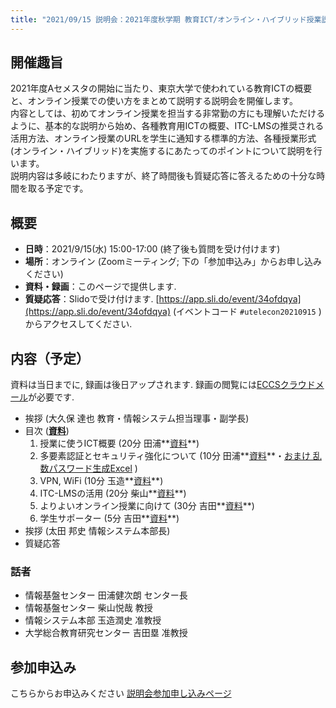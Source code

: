 ```yaml
---
title: "2021/09/15 説明会：2021年度秋学期 教育ICT/オンライン・ハイブリッド授業説明会"
---
```


## 開催趣旨

2021年度Aセメスタの開始に当たり、東京大学で使われている教育ICTの概要と、オンライン授業での使い方をまとめて説明する説明会を開催します。<br>
内容としては、初めてオンライン授業を担当する非常勤の方にも理解いただけるように、基本的な説明から始め、各種教育用ICTの概要、ITC-LMSの推奨される活用方法、オンライン授業のURLを学生に通知する標準的方法、各種授業形式(オンライン・ハイブリッド)を実施するにあたってのポイントについて説明を行います。<br>
説明内容は多岐にわたりますが、終了時間後も質疑応答に答えるための十分な時間を取る予定です。

## 概要

* **日時**：2021/9/15(水) 15:00-17:00 (終了後も質問を受け付けます)
* **場所**：オンライン (Zoomミーティング; 下の「参加申込み」からお申し込みください)
* **資料・録画**：このページで提供します.
* **質疑応答**：Slidoで受け付けます. [https://app.sli.do/event/34ofdqya](https://app.sli.do/event/34ofdqya) (イベントコード `#utelecon20210915` )からアクセスしてください.

## 内容（予定）

資料は当日までに, 録画は後日アップされます. 録画の閲覧には[ECCSクラウドメール](/eccs_cloud_email)が必要です.

* 挨拶 (大久保 達也 教育・情報システム担当理事・副学長<!--; **[動画](https://youtu.be/...)**-->)
* 目次 (**[資料](slides/00-index.pdf)**)
  1. 授業に使うICT概要 (20分 田浦**[資料](slides/01-ict-overview.pdf)**<!--; ・**[動画](https://youtu.be/...)**-->)
  2. 多要素認証とセキュリティ強化について (10分 田浦**[資料](slides/02-security.pdf)**・[おまけ 乱数パスワード生成Excel](slides/乱数パスワード生成.xlsx) <!--; ・**[動画](https://youtu.be/...)**-->)
  3. VPN, WiFi (10分 玉造**[資料](slides/03-vpn-wifi.pdf)**<!--;・**[動画](https://youtu.be/...)**-->)
  4. ITC-LMSの活用 (20分 柴山**[資料](slides/04-using-ict.pdf)**<!--;・**[動画](https://youtu.be/...)**-->)
  5. よりよいオンライン授業に向けて (30分 吉田**[資料](slides/05-online-courses.pdf)**<!-- ・**[動画](https://youtu.be/...)**-->)
  <!-- sli.do を含める -->
  6. 学生サポーター (5分 吉田**[資料](slides/06-supporters.pdf)**<!-- ・**[動画](https://youtu.be/...)**-->)
* 挨拶 (太田 邦史 情報システム本部長<!--; **[動画](https://youtu.be/...)**-->)
* 質疑応答 <!--(**[動画](https://youtu.be/...)**)-->

### 話者

* 情報基盤センター 田浦健次朗 センター長
* 情報基盤センター 柴山悦哉 教授
* 情報システム本部 玉造潤史 准教授
* 大学総合教育研究センター 吉田塁 准教授

## 参加申込み

こちらからお申込みください [説明会参加申し込みページ](https://u-tokyo-ac-jp.zoom.us/meeting/register/tZUpcO2pqTwjGtXrXqsECv7qojaC2vaAl1e1)

<!-- できるだけやる
## 事後アンケート

準備中です。
-->
